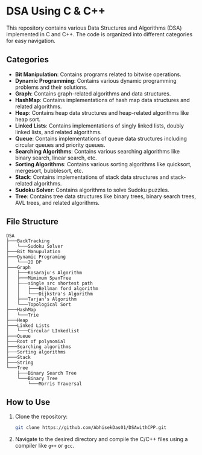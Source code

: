 # DSA Using C & C++

This repository contains various Data Structures and Algorithms (DSA) implemented in C and C++. The code is organized into different categories for easy navigation.



## Categories

- **Bit Manipulation**: Contains programs related to bitwise operations.
- **Dynamic Programming**: Contains various dynamic programming problems and their solutions.
- **Graph**: Contains graph-related algorithms and data structures.
- **HashMap**: Contains implementations of hash map data structures and related algorithms.
- **Heap**: Contains heap data structures and heap-related algorithms like heap sort.
- **Linked Lists**: Contains implementations of singly linked lists, doubly linked lists, and related algorithms.
- **Queue**: Contains implementations of queue data structures including circular queues and priority queues.
- **Searching Algorithms**: Contains various searching algorithms like binary search, linear search, etc.
- **Sorting Algorithms**: Contains various sorting algorithms like quicksort, mergesort, bubblesort, etc.
- **Stack**: Contains implementations of stack data structures and stack-related algorithms.
- **Sudoku Solver**: Contains algorithms to solve Sudoku puzzles.
- **Tree**: Contains tree data structures like binary trees, binary search trees, AVL trees, and related algorithms.

## File Structure
```
DSA
├───BackTracking
│   └───Sudoku Solver
├───Bit Manupulation
├───Dynamic Programing
│   └───2D DP
├───Graph
│   ├───Kosaraju's Algorithm
│   ├───Mimimum SpanTree
│   ├───single src shortest path
│   │   ├───Bellman ford algorithm
│   │   └───Dijkstra's Algorithm
│   ├───Tarjan's Algorithm
│   └───Topological Sort
├───HashMap
│   └───Trie
├───Heap
├───Linked Lists
│   └───Circular LInkedlist
├───Queue
├───Root of polynomial
├───Searching algorithms
├───Sorting algorithms
├───Stack
├───String
└───Tree
    ├───Binary Search Tree
    └───Binary Tree
        └───Morris Traversal
```

## How to Use

1. Clone the repository:
    ```sh
    git clone https://github.com/AbhisekDas01/DSAwithCPP.git
    ```
2. Navigate to the desired directory and compile the C/C++ files using a compiler like `g++` or `gcc`.



